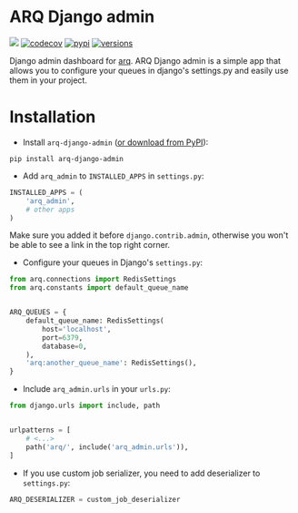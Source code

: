 # ARQ Django admin

![](https://github.com/SlavaSkvortsov/arq-django-admin/workflows/test/badge.svg)
[![codecov](https://codecov.io/gh/SlavaSkvortsov/arq-django-admin/branch/master/graph/badge.svg)](https://codecov.io/gh/SlavaSkvortsov/arq-django-admin)
[![pypi](https://img.shields.io/pypi/v/arq-django-admin.svg)](https://pypi.python.org/pypi/arq-django-admin)
[![versions](https://img.shields.io/pypi/pyversions/arq-django-admin.svg)](https://github.com/SlavaSkvortsov/arq-django-admin)

Django admin dashboard for [arq](https://github.com/samuelcolvin/arq).
ARQ Django admin is a simple app that allows you to configure your queues in django's settings.py and easily use them in your project.

# Installation
- Install `arq-django-admin` ([or download from PyPI](https://pypi.org/project/arq-django-admin/)):
```shell script
pip install arq-django-admin
```

- Add `arq_admin` to `INSTALLED_APPS` in `settings.py`:
```python
INSTALLED_APPS = (
    'arq_admin',
    # other apps
)
``` 
Make sure you added it before `django.contrib.admin`, otherwise you won't be able to see a link in the top right corner.

- Configure your queues in Django's `settings.py`:
```python
from arq.connections import RedisSettings
from arq.constants import default_queue_name


ARQ_QUEUES = {
    default_queue_name: RedisSettings(
        host='localhost',
        port=6379,
        database=0,
    ),
    'arq:another_queue_name': RedisSettings(),
}
```

- Include `arq_admin.urls` in your `urls.py`:
```python
from django.urls import include, path


urlpatterns = [
    # <...>
    path('arq/', include('arq_admin.urls')),
]
```

- If you use custom job serializer, you need to add deserializer to `settings.py`:
```python
ARQ_DESERIALIZER = custom_job_deserializer
```